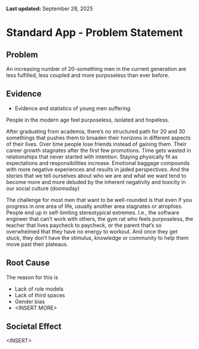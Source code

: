 **Last updated:** September 28, 2025


# Standard App - Problem Statement

## Problem

An increasing number of 20-something men in the current generation are less fulfilled, less coupled and more purposeless than ever before. 

## Evidence

* Evidence and statistics of young men suffering

People in the modern age feel purposeless, isolated and hopeless.

After graduating from academia, there’s no structured path for 20 and 30 somethings that pushes them to broaden their horizons in different aspects of their lives. Over time people lose friends instead of gaining them. Their career growth stagnates after the first few promotions. Time gets wasted in relationships that never started with intention. Staying physically fit as expectations and responsibilities increase. Emotional baggage compounds with more negative experiences and results in jaded perspectives. And the stories that we tell ourselves about who we are and what we want tend to become more and more deluded by the inherent negativity and toxicity in our social culture (doomsday)

The challenge for most men that want to be well-rounded is that even if you progress in one area of life, usually another area stagnates or atrophies. People end up in self-limiting stereotypical extremes. I.e., the software engineer that can’t work with others, the gym rat who feels purposeless, the teacher that lives paycheck to paycheck, or the parent that’s so overwhelmed that they have no energy to workout. And once they get stuck, they don’t have the stimulus, knowledge or community to help them move past their plateaus.

## Root Cause

The reason for this is

* Lack of role models  
* Lack of third spaces  
* Gender bias  
* \<INSERT MORE\>

## Societal Effect

\<INSERT\>


